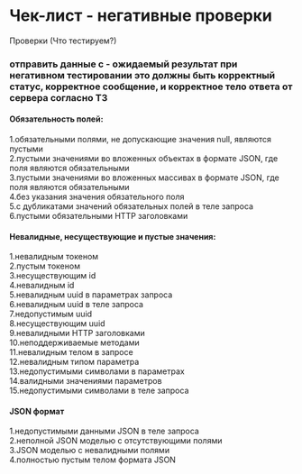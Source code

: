 # Чек-лист - негативные проверки
Проверки (Что тестируем?)
### отправить данные с - oжидаемый результат при негативном тестировании это должны быть корректный статус, корректное сообщение, и корректное тело ответа от сервера согласно ТЗ
#### Обязательность полей:  
1.обязательными полями, не допускающие значения null, являются пустыми  
2.пустыми значениями во вложенных объектах в формате JSON, где поля являются обязательными  
3.пустыми значениями во вложенных массивах в формате JSON, где поля являются обязательными  
4.без указания значения обязательного поля  
5.с дубликатами значений обязательных полей в теле запроса  
6.пустыми обязательными HTTP заголовками  
#### Невалидные, несуществующие и пустые значения:  
1.невалидным токеном  
2.пустым токеном  
3.несуществующим id  
4.невалидным id  
5.невалидным uuid в параметрах запроса  
6.невалидным uuid в теле запроса  
7.недопустимым uuid  
8.несуществующим uuid  
9.невалидными HTTP заголовками  
10.неподдерживаемые методами  
11.невалидным телом в запросе  
12.невалидным типом параметра  
13.недопустимыми символами в параметрах  
14.валидными значениями параметров    
15.недопустимыми символами в теле запроса  
#### JSON формат
1.недопустимыми данными JSON в теле запроса  
2.неполной JSON моделью c отсутствующими полями  
3.JSON моделью c невалидными полями  
4.полностью пустым телом формата JSON  
